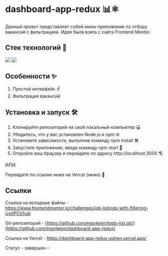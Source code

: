 # dashboard-app-redux 📊⚛️

Данный проект представляет собой мини-приложение по отбору вакансий с фильтрацией. Идея была взята с сайта Frontend Mentor.

## Стек технологий 🔨

<img src="https://img.shields.io/badge/React-61DAFB?style=for-the-badge&logo=react&logoColor=white"/> <img src="https://img.shields.io/badge/redux-764ABC?style=for-the-badge&logo=redux&logoColor=white"/>

## Особенности ✨

1. Простой интерфейс ✌
2. Фильтрация вакансий

## Установка и запуск 🛠️

1. Клонируйте репозиторий на свой локальный компьютер 💻
2. Убедитесь, что у вас установлен Node.js и npm 🌐
3. Установите зависимости, выполнив команду npm install 🛠️
4. Запустите приложение, введя команду npm start 🏁
5. Откройте ваш браузер и перейдите по адресу http://localhost:3000 🌎

ИЛИ:

Перейдите по ссылке ниже на Vercel (ниже) 🔗

## Ссылки

Ссылка на исходные файлы - https://www.frontendmentor.io/challenges/job-listings-with-filtering-ivstIPCt/hub

Git-репозиторий - [https://github.com/egorkeen/todo-list.git/](https://github.com/egorkeen/dashboard-app-redux)

Ссылка на Vercel - https://dashboard-app-redux-ashen.vercel.app/

Статус - завершен ✅

